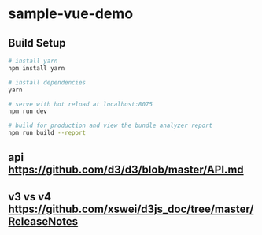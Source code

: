 # sample-vue-demo


## Build Setup

``` bash
# install yarn
npm install yarn

# install dependencies 
yarn

# serve with hot reload at localhost:8075
npm run dev

# build for production and view the bundle analyzer report
npm run build --report
```

## api https://github.com/d3/d3/blob/master/API.md

## v3 vs v4  https://github.com/xswei/d3js_doc/tree/master/ReleaseNotes
